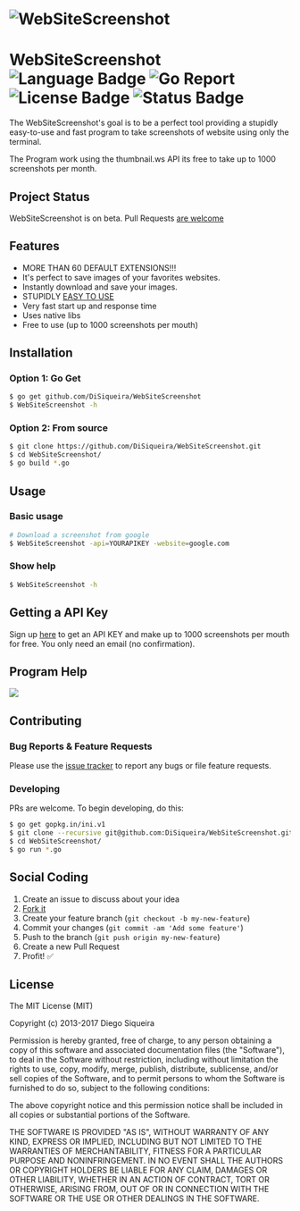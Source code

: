 # ![WebSiteScreenshot](http://image.prntscr.com/image/ca355a85a09e42ee893cf95027ce877c.png)

# WebSiteScreenshot ![Language Badge](https://img.shields.io/badge/Language-Go-blue.svg) ![Go Report](https://goreportcard.com/badge/github.com/DiSiqueira/WebSiteScreenshot) ![License Badge](https://img.shields.io/badge/License-MIT-blue.svg) ![Status Badge](https://img.shields.io/badge/Status-Beta-brightgreen.svg)

The WebSiteScreenshot's goal is to be a perfect tool providing a stupidly easy-to-use and fast program to take screenshots of website using only the terminal.

The Program work using the thumbnail.ws API its free to take up to 1000 screenshots per month. 

## Project Status

WebSiteScreenshot is on beta. Pull Requests [are welcome](https://github.com/DiSiqueira/WebSiteScreenshot#social-coding)

## Features

- MORE THAN 60 DEFAULT EXTENSIONS!!!
- It's perfect to save images of your favorites websites.
- Instantly download and save your images.
- STUPIDLY [EASY TO USE](https://github.com/DiSiqueira/WebSiteScreenshot#usage)
- Very fast start up and response time
- Uses native libs
- Free to use (up to 1000 screenshots per mouth)

## Installation

### Option 1: Go Get

```bash
$ go get github.com/DiSiqueira/WebSiteScreenshot
$ WebSiteScreenshot -h
```

### Option 2: From source

```bash
$ git clone https://github.com/DiSiqueira/WebSiteScreenshot.git
$ cd WebSiteScreenshot/
$ go build *.go
```

## Usage

### Basic usage

```bash
# Download a screenshot from google
$ WebSiteScreenshot -api=YOURAPIKEY -website=google.com
```

### Show help

```bash
$ WebSiteScreenshot -h
```

## Getting a API Key

Sign up [here](https://thumbnail.ws/sign-up.html) to get an API KEY and make up to 1000 screenshots per mouth for free. You only need an email (no confirmation).


## Program Help

![](http://image.prntscr.com/image/2f86884d7915469bb9b4822fc1c18083.png)

## Contributing

### Bug Reports & Feature Requests

Please use the [issue tracker](https://github.com/DiSiqueira/WebSiteScreenshot/issues) to report any bugs or file feature requests.

### Developing

PRs are welcome. To begin developing, do this:

```bash
$ go get gopkg.in/ini.v1
$ git clone --recursive git@github.com:DiSiqueira/WebSiteScreenshot.git
$ cd WebSiteScreenshot/
$ go run *.go
```

## Social Coding

1. Create an issue to discuss about your idea
2. [Fork it](https://github.com/DiSiqueira/WebSiteScreenshot/fork)
3. Create your feature branch (`git checkout -b my-new-feature`)
4. Commit your changes (`git commit -am 'Add some feature'`)
5. Push to the branch (`git push origin my-new-feature`)
6. Create a new Pull Request
7. Profit! :white_check_mark:

## License

The MIT License (MIT)

Copyright (c) 2013-2017 Diego Siqueira

Permission is hereby granted, free of charge, to any person obtaining a copy
of this software and associated documentation files (the "Software"), to deal
in the Software without restriction, including without limitation the rights
to use, copy, modify, merge, publish, distribute, sublicense, and/or sell
copies of the Software, and to permit persons to whom the Software is
furnished to do so, subject to the following conditions:

The above copyright notice and this permission notice shall be included in
all copies or substantial portions of the Software.

THE SOFTWARE IS PROVIDED "AS IS", WITHOUT WARRANTY OF ANY KIND, EXPRESS OR
IMPLIED, INCLUDING BUT NOT LIMITED TO THE WARRANTIES OF MERCHANTABILITY,
FITNESS FOR A PARTICULAR PURPOSE AND NONINFRINGEMENT.  IN NO EVENT SHALL THE
AUTHORS OR COPYRIGHT HOLDERS BE LIABLE FOR ANY CLAIM, DAMAGES OR OTHER
LIABILITY, WHETHER IN AN ACTION OF CONTRACT, TORT OR OTHERWISE, ARISING FROM,
OUT OF OR IN CONNECTION WITH THE SOFTWARE OR THE USE OR OTHER DEALINGS IN
THE SOFTWARE.
